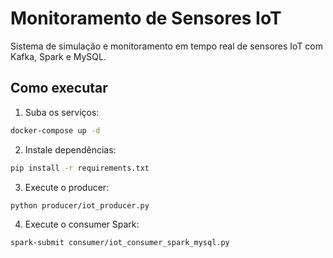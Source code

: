 # Monitoramento de Sensores IoT

Sistema de simulação e monitoramento em tempo real de sensores IoT com Kafka, Spark e MySQL.

## Como executar

1. Suba os serviços:
```bash
docker-compose up -d
```

2. Instale dependências:
```bash
pip install -r requirements.txt
```

3. Execute o producer:
```bash
python producer/iot_producer.py
```

4. Execute o consumer Spark:
```bash
spark-submit consumer/iot_consumer_spark_mysql.py
```

